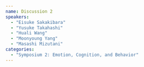 ```yaml
---
name: Discussion 2
speakers:
  - "Eisuke Sakakibara"
  - "Yusuke Takahashi"
  - "Huali Wang"
  - "Moonyoung Yang"
  - "Masashi Mizutani"
categories:
  - "Symposium 2: Emotion, Cognition, and Behavior"
---
```

